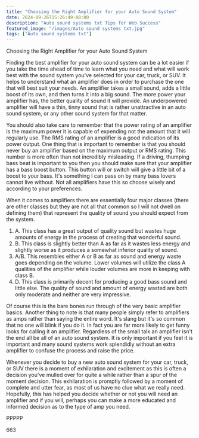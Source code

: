 ```yaml
---
title: "Choosing the Right Amplifier for your Auto Sound System"
date: 2024-09-26T15:26:49-08:00
description: "Auto sound systems txt Tips for Web Success"
featured_image: "/images/Auto sound systems txt.jpg"
tags: ["Auto sound systems txt"]
---
```


Choosing the Right Amplifier for your Auto Sound System

Finding the best amplifier for your auto sound system can be a lot easier if you take the time ahead of time to learn what you need and what will work best with the sound system you've selected for your car, truck, or SUV. It helps to understand what an amplifier does in order to purchase the one that will best suit your needs. An amplifier takes a small sound, adds a little boost of its own, and then turns it into a big sound. The more power your amplifier has, the better quality of sound it will provide. An underpowered amplifier will have a thin, tinny sound that is rather unattractive in an auto sound system, or any other sound system for that matter.

You should also take care to remember that the power rating of an amplifier is the maximum power it is capable of expending not the amount that it will regularly use. The RMS rating of an amplifier is a good indication of its power output. One thing that is important to remember is that you should never buy an amplifier based on the maximum output or RMS rating. This number is more often than not incredibly misleading. If a driving, thumping bass beat is important to you then you should make sure that your amplifier has a bass boost button. This button will or switch will give a little bit of a boost to your bass. It's something I can pass on by many bass lovers cannot live without. Not all amplifiers have this so choose wisely and according to your preferences.

When it comes to amplifiers there are essentially four major classes (there are other classes but they are not all that common so I will not dwell on defining them) that represent the quality of sound you should expect from the system.

1) A. This class has a great output of quality sound but wastes huge amounts of energy in the process of creating that wonderful sound.
2) B. This class is slightly better than A as far as it wastes less energy and slightly worse as it produces a somewhat inferior quality of sound.
3) A/B. This resembles either A or B as far as sound and energy waste goes depending on the volume. Lower volumes will utilize the class A qualities of the amplifier while louder volumes are more in keeping with class B.
4) D. This class is primarily decent for producing a good bass sound and little else. The quality of sound and amount of energy wasted are both only moderate and neither are very impressive.

Of course this is the bare bones run through of the very basic amplifier basics. Another thing to note is that many people simply refer to amplifiers as amps rather than saying the entire word. It's slang but it's so common that no one will blink if you do it. In fact you are far more likely to get funny looks for calling it an amplifier. Regardless of the small talk an amplifier isn't the end all be all of an auto sound system. It is only important if you feel it is important and many sound systems work splendidly without an extra amplifier to confuse the process and raise the price.

Whenever you decide to buy a new auto sound system for your car, truck, or SUV there is a moment of exhilaration and excitement as this is often a decision you've mulled over for quite a while rather than a spur of the moment decision. This exhilaration is promptly followed by a moment of complete and utter fear, as most of us have no clue what we really need. Hopefully, this has helped you decide whether or not you will need an amplifier and if you will, perhaps you can make a more educated and informed decision as to the type of amp you need.

PPPPP

663


